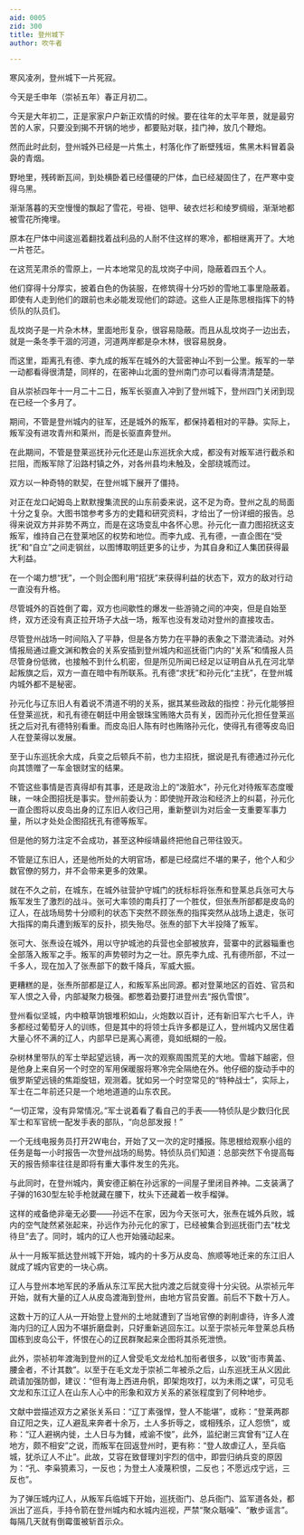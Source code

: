 ```yaml
---
aid: 0005
zid: 300
title: 登州城下
author: 吹牛者

---
```




  寒风凌冽，登州城下一片死寂。

  今天是壬申年（崇祯五年）春正月初二。

  今天是大年初二，正是家家户户新正欢情的时候。要在往年的太平年景，就是最穷苦的人家，只要没到揭不开锅的地步，都要贴对联，挂门神，放几个鞭炮。

  然而此时此刻，登州城外已经是一片焦土，村落化作了断壁残垣，焦黑木料冒着袅袅的青烟。

  野地里，残砖断瓦间，到处横卧着已经僵硬的尸体，血已经凝固住了，在严寒中变得乌黑。

  渐渐落暮的天空慢慢的飘起了雪花，号褂、铠甲、破衣烂衫和绫罗绸缎，渐渐地都被雪花所掩埋。

  原本在尸体中间逡巡着翻找着战利品的人耐不住这样的寒冷，都相继离开了。大地一片苍茫。

  在这荒芜肃杀的雪原上，一片本地常见的乱坟岗子中间，隐蔽着四五个人。

  他们穿得十分厚实，披着白色的伪装服，在修筑得十分巧妙的雪地工事里隐蔽着。即使有人走到他们的跟前也未必能发现他们的踪迹。这些人正是陈思根指挥下的特侦队的队员们。

  乱坟岗子是一片杂木林，里面地形复杂，很容易隐蔽。而且从乱坟岗子一边出去，就是一条冬季干涸的河道，河道两岸都是杂木林，很容易脱身。

  而这里，距离孔有德、李九成的叛军在城外的大营密神山不到一公里。叛军的一举一动都看得很清楚，同样的，在密神山北面的登州南门亦可以看得清清楚楚。

  自从崇祯四年十一月二十二日，叛军长驱直入冲到了登州城下，登州四门关闭到现在已经一个多月了。

  期间，不管是登州城内的驻军，还是城外的叛军，都保持着相对的平静。实际上，叛军没有进攻青州和莱州，而是长驱直奔登州。

  在此期间，不管是登莱巡抚孙元化还是山东巡抚余大成，都没有对叛军进行截杀和拦阻，而叛军除了沿路村镇之外，对各州县均未触及，全部绕城而过。

  双方以一种奇特的默契，在登州城下展开了僵持。

  对正在龙口屺姆岛上默默搜集流民的山东前委来说，这不足为奇。登州之乱的局面十分之复杂。大图书馆参考多方的史籍和研究资料，才给出了一份详细的报告。总得来说双方并非势不两立，而是在这场变乱中各怀心思。孙元化一直力图招抚这支叛军，维持自己在登莱地区的权势和地位。而李九成、孔有德，一直企图在“受抚”和“自立”之间走钢丝，以图博取明廷更多的让步，为其自身和辽人集团获得最大利益。

  在一个竭力想“抚”，一个则企图利用“招抚”来获得利益的状态下，双方的敌对行动一直没有升格。

  尽管城外的百姓倒了霉，双方也间歇性的爆发一些游骑之间的冲突，但是自始至终，双方还没有真正拉开场子大战一场，叛军也没有发动对登州的直接攻击。

  尽管登州战场一时间陷入了平静，但是各方势力在平静的表象之下潜流涌动。对外情报局通过鹿文渊和教会的关系安插到登州城内和巡抚衙门内的“关系”和情报人员尽管身份低微，也接触不到什么机密，但是所见所闻已经足以证明自从孔在河北举起叛旗之后，双方一直在暗中有所联系。孔有德“求抚”和孙元化“主抚”，在登州城内城外都不是秘密。

  孙元化与辽东旧人有着说不清道不明的关系，据其某些政敌的指控：孙元化能够担任登莱巡抚，和孔有德在朝廷中用金银珠宝贿赂大员有关，因而孙元化担任登莱巡抚之后对孔有德特别看重。而皮岛旧人陈有时也贿赂孙元化，使得孔有德等皮岛旧人在登莱得以发展。

  至于山东巡抚余大成，兵变之后顿兵不前，也力主招抚，据说是孔有德通过孙元化向其馈赠了一车金银财宝的结果。

  不管这些事情是否真得却有其事，还是政治上的“泼脏水”，孙元化对待叛军态度暧昧，一味企图招抚是事实。登州前委认为：即使抛开政治和经济上的纠葛，孙元化一直企图将以皮岛出身的辽东旧人收归己用，重新整训为对后金一支重要军事力量，所以才处处企图招抚孔有德等叛军。

  但是他的努力注定不会成功，甚至这种绥靖最终把他自己带往毁灭。

  不管是辽东旧人，还是他所处的大明官场，都是已经腐烂不堪的果子，他个人和少数官僚的努力，并不会带来更多的效果。

  就在不久之前，在城东，在城外驻营护守城门的抚标标将张焘和登莱总兵张可大与叛军发生了激烈的战斗。张可大率领的南兵打了一个胜仗，但张焘所部都是皮岛的辽人，在战场局势十分顺利的状态下突然不顾张焘的指挥突然从战场上退走，张可大指挥的南兵遭到叛军的反扑，损失殆尽。张焘的部下大半投降了叛军。

  张可大、张焘设在城外，用以守护城池的兵营也全部被放弃，营寨中的武器辎重也全部落入叛军之手。叛军的声势顿时为之一壮。原先李九成、孔有德所部，不过一千多人，现在加入了张焘部下的数千降兵，军威大振。

  更糟糕的是，张焘所部都是辽人，和叛军系出同源。都对登莱地区的百姓、官员和军人恨之入骨，内部凝聚力极强。都憋着劲要打进登州去“报仇雪恨”。

  登州看似坚城，内中粮草饷银堆积如山，火炮数以百计，还有新旧军六七千人，许多都经过葡萄牙人的训练，但是其中的将领士兵许多都是辽人，登州城内又居住着大量心怀不满的辽人，内部早已是离心离德，竟如纸糊的一般。

  杂树林里带队的军士举起望远镜，再一次的观察周围荒芜的大地。雪越下越密，但是他身上来自另一个时空的军用保暖服将寒冷完全隔绝在外。他仔细的旋动手中的俄罗斯望远镜的焦距旋钮，观测着。犹如另一个时空常见的“特种战士”，实际上，军士在二年前还只是一个地地道道的山东农民。

  “一切正常，没有异常情况。”军士说着看了看自己的手表——特侦队是少数归化民军士和军官统一配发手表的部队，“向总部发报！”

  一个无线电报务员打开2W电台，开始了又一次的定时播报。陈思根给观察小组的任务是每一小时报告一次登州战场的局势。特侦队员们知道：总部突然下令提高每天的报告频率往往是即将有重大事件发生的先兆。

  与此同时，在登州城内，黄安德正躺在孙远家的一间屋子里闭目养神。二支装满了子弹的1630型左轮手枪就藏在腰下，枕头下还藏着一枚手榴弹。

  这样的戒备绝非毫无必要——孙远不在家，因为今天张可大，张焘在城外兵败，城内的空气陡然紧张起来，孙远作为孙元化的家丁，已经被集合到巡抚衙门去“枕戈待旦”去了。同时，城内的辽人也开始骚动起来。

  从十一月叛军抵达登州城下开始，城内的十多万从皮岛、旅顺等地迁来的东江旧人就成了城内官吏的一块心病。

  辽人与登州本地军民的矛盾从东江军民大批内渡之后就变得十分尖锐。从崇祯元年开始，就有大量的辽人从皮岛渡海到登州，由地方官员安置。前后不下数十万人。

  这数十万的辽人从一开始登上登州的土地就遭到了当地官僚的剥削虐待，许多人渡海内归的辽人因为不堪折磨盘剥，只好重新逃回东江。以至于崇祯元年登莱总兵杨国栋到皮岛公干，怀恨在心的辽民群聚起来企图将其杀死泄愤。

  此外，崇祯初年渡海到登州的辽人曾受毛文龙给札加衔者很多，以致“街市黄盖、腰金者，不计其数”。以至于在毛文龙于崇祯二年被杀之后，山东巡抚王从义因此疏请加强防御，建议：“但有海上西进舟帆，即架炮攻打，以为未雨之谋”，可见毛文龙和东江辽人在山东人心中的形象和双方关系的紧张程度到了何种地步。

  文献中尝描述双方之紧张关系曰：“辽丁素强悍，登人不能堪”，或称：“登莱两郡自辽阳之失，辽人避乱来奔者十余万，土人多折辱之，或相残杀，辽人怨愤”，或称：“辽人避祸内徙，土人日与为雠，戒谕不悛”，此外，监纪谢三宾曾有“辽人在地方，颇不相安”之说，而叛军在回返登州时，更有称：“登人故虐辽人，至兵临城，犹杀辽人不止”。此故，艾容在致督理刘宇烈的信中，即尝归纳兵变的原因为：“孔、李枭獍素习，一反也；为登土人凌蔑积恨，二反也；不愿远戍宁远，三反也”。

  为了弹压城内辽人，从叛军兵临城下开始，巡抚衙门、总兵衙门、监军道各处，都派出了巡兵，手持令箭在登州城内和水城内巡视，严禁“聚众聒噪”、“散步谣言”。每隔几天就有倒霉蛋被斩首示众。



